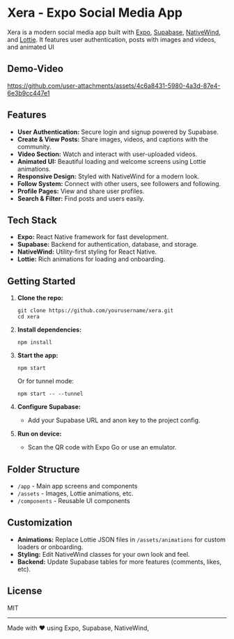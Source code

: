 # Xera - Expo Social Media App

Xera is a modern social media app built with [Expo](https://expo.dev/), [Supabase](https://supabase.com/), [NativeWind](https://www.nativewind.dev/), and [Lottie](https://lottiefiles.com/). It features user authentication, posts with images and videos, and animated UI

## Demo-Video


https://github.com/user-attachments/assets/4c6a8431-5980-4a3d-87e4-6e3b9cc447e1



## Features

- **User Authentication:** Secure login and signup powered by Supabase.
- **Create & View Posts:** Share images, videos, and captions with the community.
- **Video Section:** Watch and interact with user-uploaded videos.
- **Animated UI:** Beautiful loading and welcome screens using Lottie animations.
- **Responsive Design:** Styled with NativeWind for a modern look.
- **Follow System:** Connect with other users, see followers and following.
- **Profile Pages:** View and share user profiles.
- **Search & Filter:** Find posts and users easily.

## Tech Stack

- **Expo:** React Native framework for fast development.
- **Supabase:** Backend for authentication, database, and storage.
- **NativeWind:** Utility-first styling for React Native.
- **Lottie:** Rich animations for loading and onboarding.

## Getting Started

1. **Clone the repo:**
   ```
   git clone https://github.com/yourusername/xera.git
   cd xera
   ```

2. **Install dependencies:**
   ```
   npm install
   ```

3. **Start the app:**
   ```
   npm start
   ```
   Or for tunnel mode:
   ```
   npm start -- --tunnel
   ```

4. **Configure Supabase:**
   - Add your Supabase URL and anon key to the project config.

5. **Run on device:**
   - Scan the QR code with Expo Go or use an emulator.

## Folder Structure

- `/app` - Main app screens and components
- `/assets` - Images, Lottie animations, etc.
- `/components` - Reusable UI components

## Customization

- **Animations:** Replace Lottie JSON files in `/assets/animations` for custom loaders or onboarding.
- **Styling:** Edit NativeWind classes for your own look and feel.
- **Backend:** Update Supabase tables for more features (comments, likes, etc).

## License

MIT

---

Made with ❤️ using Expo, Supabase, NativeWind,

